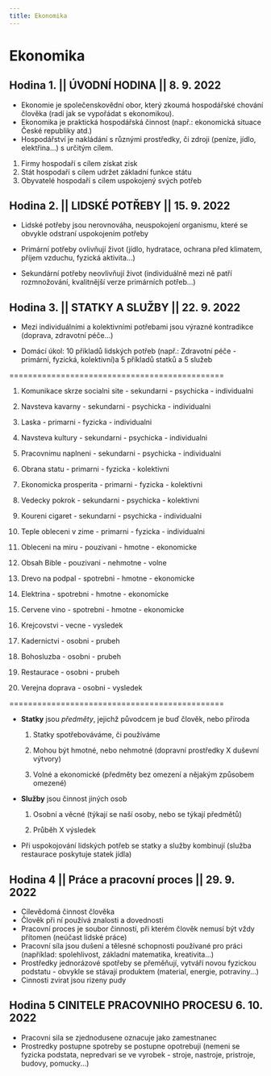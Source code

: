 ```yaml
---
title: Ekonomika	
---
```


# Ekonomika

## Hodina 1. || ÚVODNÍ HODINA || 8. 9. 2022

+ Ekonomie je společenskovědní obor, který zkoumá hospodářské chování člověka (radí jak se vypořádat s ekonomikou).
+ Ekonomika je praktická hospodářská činnost (např.: ekonomická situace České republiky atd.)
+ Hospodářství je nakládání s různými prostředky, či zdroji (peníze, jídlo, elektřina...) s určitým cílem.
1. Firmy hospodaří s cílem získat zisk
2. Stát hospodaří s cílem udržet základní funkce státu
3. Obyvatelé hospodaří s cílem uspokojený svých potřeb

## Hodina 2. || LIDSKÉ POTŘEBY || 15. 9. 2022

+ Lidské potřeby jsou nerovnováha, neuspokojení organismu, které se obvykle odstraní uspokojením potřeby

+ Primární potřeby ovlivňují život (jídlo, hydratace, ochrana před klimatem, příjem vzduchu, fyzická aktivita...)
+ Sekundární potřeby neovlivňují život (individuálně mezi ně patří rozmnožování, kvalitnější verze primárních potřeb...)

## Hodina 3. || STATKY A SLUŽBY || 22. 9. 2022

+ Mezi individuálními a kolektivními potřebami jsou výrazné kontradikce (doprava, zdravotní péče...)

+ Domácí úkol: 10 příkladů lidských potřeb (např.: Zdravotní péče - primární, fyzická, kolektivní)a 5 příkladů statků a 5 služeb

==============================================
1. Komunikace skrze socialni site - sekundarni - psychicka - individualni
2. Navsteva kavarny - sekundarni - psychicka - individualni
3. Laska - primarni - fyzicka - individualni
4. Navsteva kultury - sekundarni - psychicka - individualni
5. Pracovnimu naplneni - sekundarni - psychicka - individualni
6. Obrana statu - primarni - fyzicka - kolektivni
7. Ekonomicka prosperita - primarni - fyzicka - kolektivni
8. Vedecky pokrok - sekundarni - psychicka - kolektivni
9. Koureni cigaret - sekundarni - psychicka - individualni
10. Teple obleceni v zime - primarni - fyzicka - individualni

1. Obleceni na miru - pouzivani - hmotne - ekonomicke
2. Obsah Bible - pouzivani - nehmotne - volne
3. Drevo na podpal - spotrebni - hmotne - ekonomicke
4. Elektrina - spotrebni - hmotne - ekonomicke
5. Cervene vino - spotrebni - hmotne - ekonomicke

1. Krejcovstvi - vecne - vysledek
2. Kadernictvi - osobni - prubeh
3. Bohosluzba - osobni - prubeh
4. Restaurace - osobni - prubeh
5. Verejna doprava - osobni - vysledek   

==============================================

+ **Statky** jsou <i>předměty</i>, jejichž původcem je buď člověk, nebo příroda

	1. Statky spotřebováváme, či používáme

	2. Mohou být hmotné, nebo nehmotné (dopravní prostředky X duševní výtvory)

	3. Volné a ekonomické (předměty bez omezení a nějakým způsobem omezené)

+ **Služby** jsou činnost jiných osob
	
	1. Osobní a věcné (týkají se naší osoby, nebo se týkají předmětů)
	
	2. Průběh X výsledek 


+ Při uspokojování lidských potřeb se statky a služby kombinují (služba restaurace poskytuje statek jídla)

## Hodina 4 || Práce a pracovní proces || 29. 9. 2022
+ Cílevědomá činnost člověka
+ Člověk při ní používá znalosti a dovednosti
+ Pracovní proces je soubor činností, při kterém člověk nemusí být vždy přítomen (neúčast lidské práce)
+ Pracovní síla jsou dušení a tělesné schopnosti používané pro práci (například: spolehlivost, základní matematika, kreativita...)
+ Prostředky jednorázové spotřeby se přeměňují, vytváří novou fyzickou podstatu - obvykle se stávají produktem (material, energie, potraviny...)
+ Cinnosti zvirat jsou rizeny pudy 

## Hodina 5 CINITELE PRACOVNIHO PROCESU 6. 10. 2022
+ Pracovni sila se zjednodusene oznacuje jako zamestnanec
+ Prostredky postupne spotreby se postupne opotrebuji (nemeni se fyzicka podstata, nepredvari se ve vyrobek - stroje, nastroje, pristroje, budovy, pomucky...) 
